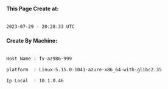 
   
#### This Page Create at:

```bash

2023-07-29 - 20:28:33 UTC

```

#### Create By Machine:

```bash

Host Name : fv-az986-999

platform  : Linux-5.15.0-1041-azure-x86_64-with-glibc2.35

Ip Local  : 10.1.0.46

```

